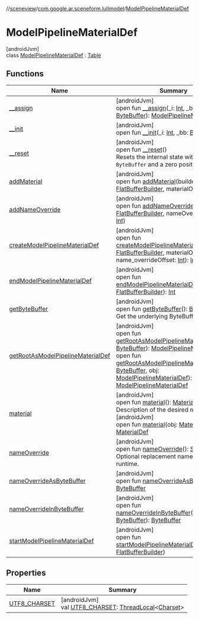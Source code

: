 //[sceneview](../../../index.md)/[com.google.ar.sceneform.lullmodel](../index.md)/[ModelPipelineMaterialDef](index.md)

# ModelPipelineMaterialDef

[androidJvm]\
class [ModelPipelineMaterialDef](index.md) : [Table](../../com.google.flatbuffers/-table/index.md)

## Functions

| Name | Summary |
|---|---|
| [__assign](__assign.md) | [androidJvm]<br>open fun [__assign](__assign.md)(_i: [Int](https://kotlinlang.org/api/latest/jvm/stdlib/kotlin/-int/index.html), _bb: [ByteBuffer](https://developer.android.com/reference/kotlin/java/nio/ByteBuffer.html)): [ModelPipelineMaterialDef](index.md) |
| [__init](__init.md) | [androidJvm]<br>open fun [__init](__init.md)(_i: [Int](https://kotlinlang.org/api/latest/jvm/stdlib/kotlin/-int/index.html), _bb: [ByteBuffer](https://developer.android.com/reference/kotlin/java/nio/ByteBuffer.html)) |
| [__reset](../../com.google.flatbuffers/-table/__reset.md) | [androidJvm]<br>open fun [__reset](../../com.google.flatbuffers/-table/__reset.md)()<br>Resets the internal state with a null `ByteBuffer` and a zero position. |
| [addMaterial](add-material.md) | [androidJvm]<br>open fun [addMaterial](add-material.md)(builder: [FlatBufferBuilder](../../com.google.flatbuffers/-flat-buffer-builder/index.md), materialOffset: [Int](https://kotlinlang.org/api/latest/jvm/stdlib/kotlin/-int/index.html)) |
| [addNameOverride](add-name-override.md) | [androidJvm]<br>open fun [addNameOverride](add-name-override.md)(builder: [FlatBufferBuilder](../../com.google.flatbuffers/-flat-buffer-builder/index.md), nameOverrideOffset: [Int](https://kotlinlang.org/api/latest/jvm/stdlib/kotlin/-int/index.html)) |
| [createModelPipelineMaterialDef](create-model-pipeline-material-def.md) | [androidJvm]<br>open fun [createModelPipelineMaterialDef](create-model-pipeline-material-def.md)(builder: [FlatBufferBuilder](../../com.google.flatbuffers/-flat-buffer-builder/index.md), materialOffset: [Int](https://kotlinlang.org/api/latest/jvm/stdlib/kotlin/-int/index.html), name_overrideOffset: [Int](https://kotlinlang.org/api/latest/jvm/stdlib/kotlin/-int/index.html)): [Int](https://kotlinlang.org/api/latest/jvm/stdlib/kotlin/-int/index.html) |
| [endModelPipelineMaterialDef](end-model-pipeline-material-def.md) | [androidJvm]<br>open fun [endModelPipelineMaterialDef](end-model-pipeline-material-def.md)(builder: [FlatBufferBuilder](../../com.google.flatbuffers/-flat-buffer-builder/index.md)): [Int](https://kotlinlang.org/api/latest/jvm/stdlib/kotlin/-int/index.html) |
| [getByteBuffer](../../com.google.flatbuffers/-table/get-byte-buffer.md) | [androidJvm]<br>open fun [getByteBuffer](../../com.google.flatbuffers/-table/get-byte-buffer.md)(): [ByteBuffer](https://developer.android.com/reference/kotlin/java/nio/ByteBuffer.html)<br>Get the underlying ByteBuffer. |
| [getRootAsModelPipelineMaterialDef](get-root-as-model-pipeline-material-def.md) | [androidJvm]<br>open fun [getRootAsModelPipelineMaterialDef](get-root-as-model-pipeline-material-def.md)(_bb: [ByteBuffer](https://developer.android.com/reference/kotlin/java/nio/ByteBuffer.html)): [ModelPipelineMaterialDef](index.md)<br>open fun [getRootAsModelPipelineMaterialDef](get-root-as-model-pipeline-material-def.md)(_bb: [ByteBuffer](https://developer.android.com/reference/kotlin/java/nio/ByteBuffer.html), obj: [ModelPipelineMaterialDef](index.md)): [ModelPipelineMaterialDef](index.md) |
| [material](material.md) | [androidJvm]<br>open fun [material](material.md)(): [MaterialDef](../-material-def/index.md)<br>Description of the desired material.<br>[androidJvm]<br>open fun [material](material.md)(obj: [MaterialDef](../-material-def/index.md)): [MaterialDef](../-material-def/index.md) |
| [nameOverride](name-override.md) | [androidJvm]<br>open fun [nameOverride](name-override.md)(): [String](https://developer.android.com/reference/kotlin/java/lang/String.html)<br>Optional replacement name to use at runtime. |
| [nameOverrideAsByteBuffer](name-override-as-byte-buffer.md) | [androidJvm]<br>open fun [nameOverrideAsByteBuffer](name-override-as-byte-buffer.md)(): [ByteBuffer](https://developer.android.com/reference/kotlin/java/nio/ByteBuffer.html) |
| [nameOverrideInByteBuffer](name-override-in-byte-buffer.md) | [androidJvm]<br>open fun [nameOverrideInByteBuffer](name-override-in-byte-buffer.md)(_bb: [ByteBuffer](https://developer.android.com/reference/kotlin/java/nio/ByteBuffer.html)): [ByteBuffer](https://developer.android.com/reference/kotlin/java/nio/ByteBuffer.html) |
| [startModelPipelineMaterialDef](start-model-pipeline-material-def.md) | [androidJvm]<br>open fun [startModelPipelineMaterialDef](start-model-pipeline-material-def.md)(builder: [FlatBufferBuilder](../../com.google.flatbuffers/-flat-buffer-builder/index.md)) |

## Properties

| Name | Summary |
|---|---|
| [UTF8_CHARSET](../../com.google.flatbuffers/-table/-u-t-f8_-c-h-a-r-s-e-t.md) | [androidJvm]<br>val [UTF8_CHARSET](../../com.google.flatbuffers/-table/-u-t-f8_-c-h-a-r-s-e-t.md): [ThreadLocal](https://developer.android.com/reference/kotlin/java/lang/ThreadLocal.html)&lt;[Charset](https://developer.android.com/reference/kotlin/java/nio/charset/Charset.html)&gt; |
